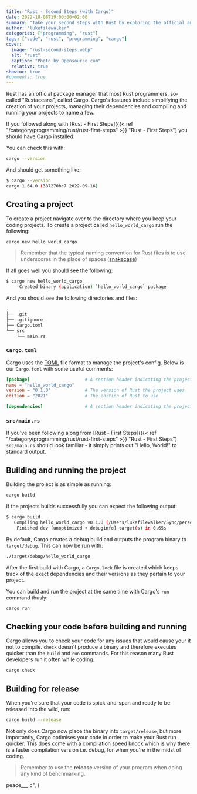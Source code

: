 ```yaml
---
title: "Rust - Second Steps (with Cargo)"
date: 2022-10-08T19:00:00+02:00
summary: "Take your second steps with Rust by exploring the official and widely used package manager, Cargo."
author: "lukefilewalker"
categories: ["programming", "rust"]
tags: ["code", "rust", "programming", "cargo"]
cover:
  image: "rust-second-steps.webp"
  alt: "rust"
  caption: "Photo by Opensource.com"
  relative: true
showtoc: true
#comments: true
---
```


Rust has an official package manager that most Rust programmers, so-called "Rustaceans", called Cargo. Cargo's features include simplifying the creation of your projects, managing their dependencies and compiling and running your projects to name a few.

If you followed along with [Rust - First Steps]({{< ref "/category/programming/rust/rust-first-steps" >}} "Rust - First Steps") you should have Cargo installed.

You can check this with:

```bash
cargo --version
```

And should get something like:

```bash
$ cargo --version
cargo 1.64.0 (387270bc7 2022-09-16)
```

## Creating a project

To create a project navigate over to the directory where you keep your coding projects. To create a project called `hello_world_cargo` run the following:

```bash
cargo new hello_world_cargo
```

> Remember that the typical naming convention for Rust files is to use underscores in the place of spaces ([snakecase](https://en.wikipedia.org/wiki/Snake_case "Snakecase"))

If all goes well you should see the following:

```bash
$ cargo new hello_world_cargo
     Created binary (application) `hello_world_cargo` package
```

And you should see the following directories and files:

```bash
.
├── .git
├── .gitignore
├── Cargo.toml
└── src
    └── main.rs
```

### `Cargo.toml`

Cargo uses the [TOML](https://toml.io/ "Tom's Obvious Minimal Language") file format to manage the project's config. Below is our `Cargo.toml` with some useful comments:

```toml
[package]                     # A section header indicating the project's settings
name = "hello_world_cargo"
version = "0.1.0"             # The version of Rust the project uses
edition = "2021"              # The edition of Rust to use

[dependencies]                # A section header indicating the project's dependencies (known as "crates")
```

### `src/main.rs`

If you've been following along from [Rust - First Steps]({{< ref "/category/programming/rust/rust-first-steps" >}} "Rust - First Steps") `src/main.rs` should look familiar - it simply prints out "Hello, World!" to standard output.

## Building and running the project

Building the project is as simple as running:

```bash
cargo build
```

If the projects builds successfully you can expect the following output:

```bash
$ cargo build
   Compiling hello_world_cargo v0.1.0 (/Users/lukefilewalker/Sync/personal/study-notes/rust/rust-lang/hello_world_cargo)
    Finished dev [unoptimized + debuginfo] target(s) in 0.65s
```

By default, Cargo creates a debug build and outputs the program binary to `target/debug`. This can now be run with:

```bash
./target/debug/hello_world_cargo
```

After the first build with Cargo, a `Cargo.lock` file is created which keeps track of the exact dependencies and their versions as they pertain to your project.

You can build and run the project at the same time with Cargo's `run` command thusly:

```bash
cargo run
```

## Checking your code before building and running

Cargo allows you to check your code for any issues that would cause your it not to compile. `check` doesn't produce a binary and therefore executes quicker than the `build` and `run` commands. For this reason many Rust developers run it often while coding.

```bash
cargo check
```

## Building for release

When you're sure that your code is spick-and-span and ready to be released into the wild, run:

```bash
cargo build --release
```

Not only does Cargo now place the binary into `target/release`, but more importantly, Cargo optimises your code in order to make your Rust run quicker. This does come with a compilation speed knock which is why there is a faster compilation version i.e. debug, for when you're in the midst of coding.

> Remember to use the **release** version of your program when doing any kind of benchmarking.

peace\_\_\_ c", )
